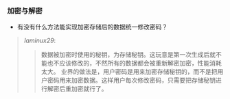###	加密与解密

- 有没有什么方法能实现加密存储后的数据统一修改密码？

> _laminux29_:
>
> > 数据被加密时使用的秘钥，为存储秘钥。这玩意是第一次生成后就不能也不应该修改的，不然所有的数据都会被重新解密加密，性能消耗太大。 业界的做法是，用户密码是用来加密存储秘钥的，而不是把用户密码用来加密数据。这样用户每次修改密码，只需要把存储秘钥进行解密后重加密就行了。

